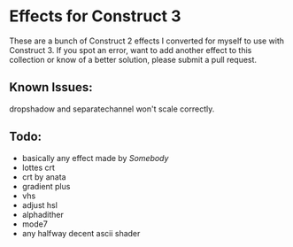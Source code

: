 # Effects for Construct 3

These are a bunch of Construct 2 effects I converted for myself to use with Construct 3. If you spot an error, want to add another effect to this collection or know of a better solution, please submit a pull request.

## Known Issues:

dropshadow and separatechannel won't scale correctly.

## Todo:

* basically any effect made by *Somebody*
* lottes crt
* crt by anata
* gradient plus
* vhs
* adjust hsl
* alphadither
* mode7
* any halfway decent ascii shader
